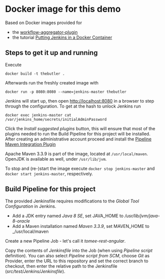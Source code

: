 Docker image for this demo
==========================
Based on Docker images provided for
  - the [workflow-aggregator-plugin](https://github.com/jenkinsci/workflow-aggregator-plugin)
  - the tutorial [Putting Jenkins in a Docker Container](https://engineering.riotgames.com/news/putting-jenkins-docker-container)

Steps to get it up and running
------------------------------
Execute

    docker build -t thebutler .

Afterwards run the freshly created image with

    docker run -p 8080:8080 --name=jenkins-master thebutler

Jenkins will start up, then open [http://localhost:8080]() in a browser to step through the configuration.
To get at the hash to unlock Jenkins run

    docker exec jenkins-master cat /var/jenkins_home/secrets/initialAdminPassword

Click the *Install suggested plugins* button, this will ensure that most of the plugins needed to run
the Build Pipeline for this project will be installed.
After creating an administrative account proceed and install the [Pipeline Maven Integration Plugin](https://wiki.jenkins-ci.org/display/JENKINS/Pipeline+Maven+Plugin)


Apache Maven 3.3.9 is part of the image, located at `/usr/local/maven`.
OpenJDK is available as well, under `/usr/lib/jvm`.

To stop and (re-)start the image execute `docker stop jenkins-master` and `docker start jenkins-master`, respectively.

Build Pipeline for this project
-------------------------------
The provided Jenkinsfile requires modifications to the _Global Tool Configuration_ in Jenkins.
  - Add a JDK entry named _Java 8 SE_, set JAVA_HOME to _/usr/lib/jvm/java-8-oracle_
  - Add a Maven installation named _Maven 3.3.9_, set MAVEN_HOME to _/usr/local/maven

Create a new Pipeline Job - let's call it _tomee-rest-angular_.

Copy the contents of _Jenkinsfile_ into the Job (when using _Pipeline script_ definition).
You can also select _Pipeline script from SCM_, choose _Git_ as Provider, enter the URL to this repository
and set the correct branch to checkout, then enter the relative path to the Jenkinsfile (_src/test/Jenkins/Jenkinsfile_).
